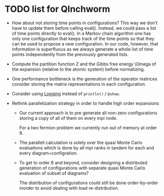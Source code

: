 TODO list for QInchworm
=======================

* How about not storing time points in configurations?
  This way we don't have to update them before calling eval().
  Instead, we could pass a list of time points directly to eval().
  In a Markov chain algorithm one has only one configuration
  that keeps track of the time points so that they can be used
  to propose a new configuration. In our code, however, that
  information is superfluous as we always generate a whole
  list of time points independently from the previously generated
  lists.

* Compute the partition function Z and the Gibbs free energy \Omega
  of the expansion (relative to the atomic system) before normalizing.

* One performance bottleneck is the generation of the operator matrices
  consider storing the matrix representations in each configuration.

* Consider using [Logging](https://docs.julialang.org/en/v1/stdlib/Logging/)
  instead of `println()` / `@show`.

* Rethink parallelization strategy in order to handle high order expansions

  - Our current approach is to pre generate all non-zero configurations
    storing a copy of all of them on every mpi node.

    For a two fermion problem we currently run out of memory at order 8.

  - The parallell calculation is solely over the quasi Monte Carlo evaluations
    which is done by all mpi ranks in tandem for each and every diagram+configration.

  - To get to order 8 and beyond, consider designing a distributed generation of
    configurations with separate quasi Monte Carlo evaluation of subset of diagrams?

    The distribution of configurations could still be done order-by-order
    inorder to avoid dealing with load re-distribution.
